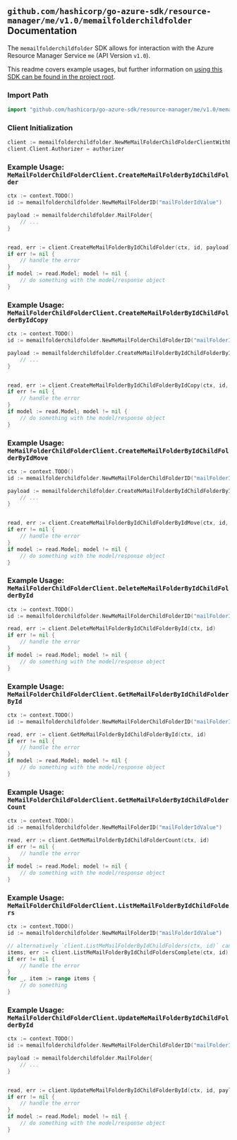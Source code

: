 
## `github.com/hashicorp/go-azure-sdk/resource-manager/me/v1.0/memailfolderchildfolder` Documentation

The `memailfolderchildfolder` SDK allows for interaction with the Azure Resource Manager Service `me` (API Version `v1.0`).

This readme covers example usages, but further information on [using this SDK can be found in the project root](https://github.com/hashicorp/go-azure-sdk/tree/main/docs).

### Import Path

```go
import "github.com/hashicorp/go-azure-sdk/resource-manager/me/v1.0/memailfolderchildfolder"
```


### Client Initialization

```go
client := memailfolderchildfolder.NewMeMailFolderChildFolderClientWithBaseURI("https://management.azure.com")
client.Client.Authorizer = authorizer
```


### Example Usage: `MeMailFolderChildFolderClient.CreateMeMailFolderByIdChildFolder`

```go
ctx := context.TODO()
id := memailfolderchildfolder.NewMeMailFolderID("mailFolderIdValue")

payload := memailfolderchildfolder.MailFolder{
	// ...
}


read, err := client.CreateMeMailFolderByIdChildFolder(ctx, id, payload)
if err != nil {
	// handle the error
}
if model := read.Model; model != nil {
	// do something with the model/response object
}
```


### Example Usage: `MeMailFolderChildFolderClient.CreateMeMailFolderByIdChildFolderByIdCopy`

```go
ctx := context.TODO()
id := memailfolderchildfolder.NewMeMailFolderChildFolderID("mailFolderIdValue", "mailFolderId1Value")

payload := memailfolderchildfolder.CreateMeMailFolderByIdChildFolderByIdCopyRequest{
	// ...
}


read, err := client.CreateMeMailFolderByIdChildFolderByIdCopy(ctx, id, payload)
if err != nil {
	// handle the error
}
if model := read.Model; model != nil {
	// do something with the model/response object
}
```


### Example Usage: `MeMailFolderChildFolderClient.CreateMeMailFolderByIdChildFolderByIdMove`

```go
ctx := context.TODO()
id := memailfolderchildfolder.NewMeMailFolderChildFolderID("mailFolderIdValue", "mailFolderId1Value")

payload := memailfolderchildfolder.CreateMeMailFolderByIdChildFolderByIdMoveRequest{
	// ...
}


read, err := client.CreateMeMailFolderByIdChildFolderByIdMove(ctx, id, payload)
if err != nil {
	// handle the error
}
if model := read.Model; model != nil {
	// do something with the model/response object
}
```


### Example Usage: `MeMailFolderChildFolderClient.DeleteMeMailFolderByIdChildFolderById`

```go
ctx := context.TODO()
id := memailfolderchildfolder.NewMeMailFolderChildFolderID("mailFolderIdValue", "mailFolderId1Value")

read, err := client.DeleteMeMailFolderByIdChildFolderById(ctx, id)
if err != nil {
	// handle the error
}
if model := read.Model; model != nil {
	// do something with the model/response object
}
```


### Example Usage: `MeMailFolderChildFolderClient.GetMeMailFolderByIdChildFolderById`

```go
ctx := context.TODO()
id := memailfolderchildfolder.NewMeMailFolderChildFolderID("mailFolderIdValue", "mailFolderId1Value")

read, err := client.GetMeMailFolderByIdChildFolderById(ctx, id)
if err != nil {
	// handle the error
}
if model := read.Model; model != nil {
	// do something with the model/response object
}
```


### Example Usage: `MeMailFolderChildFolderClient.GetMeMailFolderByIdChildFolderCount`

```go
ctx := context.TODO()
id := memailfolderchildfolder.NewMeMailFolderID("mailFolderIdValue")

read, err := client.GetMeMailFolderByIdChildFolderCount(ctx, id)
if err != nil {
	// handle the error
}
if model := read.Model; model != nil {
	// do something with the model/response object
}
```


### Example Usage: `MeMailFolderChildFolderClient.ListMeMailFolderByIdChildFolders`

```go
ctx := context.TODO()
id := memailfolderchildfolder.NewMeMailFolderID("mailFolderIdValue")

// alternatively `client.ListMeMailFolderByIdChildFolders(ctx, id)` can be used to do batched pagination
items, err := client.ListMeMailFolderByIdChildFoldersComplete(ctx, id)
if err != nil {
	// handle the error
}
for _, item := range items {
	// do something
}
```


### Example Usage: `MeMailFolderChildFolderClient.UpdateMeMailFolderByIdChildFolderById`

```go
ctx := context.TODO()
id := memailfolderchildfolder.NewMeMailFolderChildFolderID("mailFolderIdValue", "mailFolderId1Value")

payload := memailfolderchildfolder.MailFolder{
	// ...
}


read, err := client.UpdateMeMailFolderByIdChildFolderById(ctx, id, payload)
if err != nil {
	// handle the error
}
if model := read.Model; model != nil {
	// do something with the model/response object
}
```
